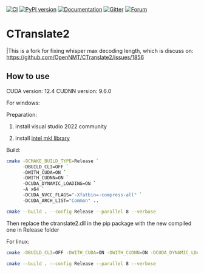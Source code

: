 [![CI](https://github.com/OpenNMT/CTranslate2/workflows/CI/badge.svg)](https://github.com/OpenNMT/CTranslate2/actions?query=workflow%3ACI) [![PyPI version](https://badge.fury.io/py/ctranslate2.svg)](https://badge.fury.io/py/ctranslate2) [![Documentation](https://img.shields.io/badge/docs-latest-blue.svg)](https://opennmt.net/CTranslate2/) [![Gitter](https://badges.gitter.im/OpenNMT/CTranslate2.svg)](https://gitter.im/OpenNMT/CTranslate2?utm_source=badge&utm_medium=badge&utm_campaign=pr-badge) [![Forum](https://img.shields.io/discourse/status?server=https%3A%2F%2Fforum.opennmt.net%2F)](https://forum.opennmt.net/)

# CTranslate2

|This is a fork for fixing whisper max decoding length, which is discuss on: 
https://github.com/OpenNMT/CTranslate2/issues/1856

## How to use

CUDA version: 12.4
CUDNN version: 9.6.0

For windows:

Preparation:

1. install visual studio 2022 community

2. install [intel mkl library](https://www.intel.com/content/www/us/en/developer/tools/oneapi/onemkl-download.html)

Build:

```bash
cmake -DCMAKE_BUILD_TYPE=Release `
      -DBUILD_CLI=OFF `
      -DWITH_CUDA=ON `
      -DWITH_CUDNN=ON `
      -DCUDA_DYNAMIC_LOADING=ON `
      -A x64 `
      -DCUDA_NVCC_FLAGS="-Xfatbin=-compress-all" `
      -DCUDA_ARCH_LIST="Common" ..

cmake --build . --config Release --parallel 8 --verbose
```
Then replace the ctranslate2.dll in the pip package with the new compiled one in Release folder

For linux:

```bash
cmake -DBUILD_CLI=OFF -DWITH_CUDA=ON -DWITH_CUDNN=ON -DCUDA_DYNAMIC_LOADING=ON -DCUDA_NVCC_FLAGS="-Xfatbin=-compress-all" -DCUDA_ARCH_LIST="Common" -DOPENMP_RUNTIME=NONE -DWITH_MKL=OFF ..

cmake --build . --config Release --parallel 8 --verbose
```
